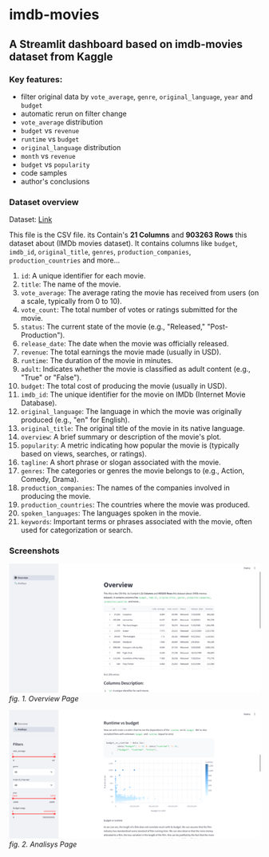 # imdb-movies

## A Streamlit dashboard based on imdb-movies dataset from Kaggle

### Key features:
- filter original data by `vote_average`, `genre`, `original_language`, `year` and `budget`
- automatic rerun on filter change
- `vote_average` distribution
- `budget` vs `revenue`
- `runtime` vs `budget`
- `original_language` distribution
- `month` vs `revenue`
- `budget` vs `popularity`
- code samples
- author's conclusions

### Dataset overview

Dataset: [Link](https://www.kaggle.com/datasets/anandshaw2001/imdb-data)

This file is the CSV file. its Contain's **21 Columns** and **903263 Rows** this dataset
about (IMDb movies dataset). It contains columns like `budget`, `imdb_id`, `original_title`,
`genres`, `production_companies`, `production_countries` and more...

1. `id`: A unique identifier for each movie.
2. `title`: The name of the movie.
3. `vote_average`: The average rating the movie has received from users (on a scale, typically from 0 to 10).
4. `vote_count`: The total number of votes or ratings submitted for the movie.
5. `status`: The current state of the movie (e.g., "Released," "Post-Production").
6. `release_date`: The date when the movie was officially released.
7. `revenue`: The total earnings the movie made (usually in USD).
8. `runtime`: The duration of the movie in minutes.
9. `adult`: Indicates whether the movie is classified as adult content (e.g., "True" or "False").
10. `budget`: The total cost of producing the movie (usually in USD).
11. `imdb_id`: The unique identifier for the movie on IMDb (Internet Movie Database).
12. `original_language`: The language in which the movie was originally produced (e.g., "en" for English).
13. `original_title`: The original title of the movie in its native language.
14. `overview`: A brief summary or description of the movie's plot.
15. `popularity`: A metric indicating how popular the movie is (typically based on views, searches, or ratings).
16. `tagline`: A short phrase or slogan associated with the movie.
17. `genres`: The categories or genres the movie belongs to (e.g., Action, Comedy, Drama).
18. `production_companies`: The names of the companies involved in producing the movie.
19. `production_countries`: The countries where the movie was produced.
20. `spoken_languages`: The languages spoken in the movie.
21. `keywords`: Important terms or phrases associated with the movie, often used for categorization or search.

### Screenshots

![](./assets/overview_page.png)
*fig. 1. Overview Page*

![](./assets/analisys_page.png)
*fig. 2. Analisys Page*